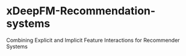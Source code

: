 # xDeepFM-Recommendation-systems
Combining Explicit and Implicit Feature Interactions for Recommender Systems
